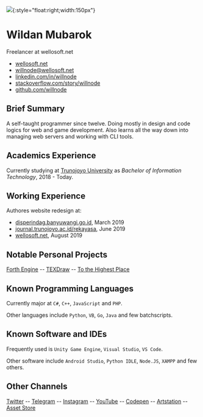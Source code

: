 

![](https://res.cloudinary.com/wellosoft/image/upload/w_600,h_900,c_thumb,g_auto/v1564509091/home/MeBehindAlma.jpg){:style="float:right;width:150px"}

# Wildan Mubarok

Freelancer at wellosoft.net

- [wellosoft.net](https://wellosoft.net)
- [willnode@wellosoft.net](mailto:willnode@wellosoft.net)
- [linkedin.com/in/willnode](https://www.linkedin.com/in/willnode/)
- [stackoverflow.com/story/willnode](https://stackoverflow.com/story/willnode)
- [github.com/willnode](https://github.com/willnode)

<div style="clear:both"></div>

## Brief Summary

A self-taught programmer since twelve. Doing mostly in design and code logics for web and game development. Also learns all the way down into managing web servers and working with CLI tools.

## Academics Experience

Currently studying at [Trunojoyo University](https://www.trunojoyo.ac.id/) as *Bachelor of Information Technology*, 2018 - Today.

## Working Experience

Authores website redesign at:
+ [disperindag.banyuwangi.go.id](https://disperindag.banyuwangi.go.id), March 2019
+ [journal.trunojoyo.ac.id/rekayasa](https://journal.trunojoyo.ac.id/rekayasa), June 2019
+ [wellosoft.net](https://github.com/willnode/willnode.github.io), August 2019

## Notable Personal Projects

[Forth Engine](https://forth.wellosoft.net/) -- [TEXDraw](https://www.assetstore.unity3d.com/#!/content/51426) -- [To the Highest Place](https://willnode.itch.io/tthp)

## Known Programming Languages

Currently major at `C#`, `C++`, `JavaScript` and `PHP`.

Other languages include `Python`, `VB`, `Go`, `Java` and few batchscripts.

## Known Software and IDEs

Frequently used is `Unity Game Engine`, `Visual Studio`, `VS Code`.

Other software include `Android Studio`, `Python IDLE`, `Node.JS`, `XAMPP` and few others.

## Other Channels

[Twitter](https://twitter.com/wiiin0de) -- [Telegram](https://telegram.com/wiiin0de) -- [Instagram](https://ig.me/wiiin0de) -- [YouTube](https://www.youtube.com/channel/UCJr_vGlEh3DvYyPXh-VJscg) -- [Codepen](https://codepen.io/willnode) -- [Artstation](https://artstation.com/willnode) -- [Asset Store](https://assetstore.unity.com/publishers/11882)

